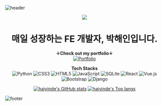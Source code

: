 ![header](https://capsule-render.vercel.app/api?type=waving&color=gradient&section=header&customColorList=17)
<div align="center">
  <a href="https://hits.seeyoufarm.com"><img src="https://hits.seeyoufarm.com/api/count/incr/badge.svg?url=https%3A%2F%2Fgithub.com%2Fhaiyinde&count_bg=%234CB050&title_bg=%23000000&icon=&icon_color=%23E7E7E7&title=hits&edge_flat=false"/></a>
  <h1> 매일 성장하는 FE 개발자, 박해인입니다. </h1>
  <strong>↓Check out my portfolio↓</strong><br/>
  <a href="https://www.notion.so/haeinpark/FE-3c9e87d32e154517a6f675390796920f" target="_blank"><img  alt="Portfolio" src="https://img.shields.io/badge/portfolio-4CB050?style=for-the-badge&logo=Gumtree&logoColor=white"/></a>

  <strong>Tech Stacks</strong><br/>
  <img alt="Python" src="https://img.shields.io/badge/Python-3766AB?style=flat-square&logo=Python&logoColor=white"/>
  <img alt="CSS3" src="https://img.shields.io/badge/CSS3-%231572B6.svg?style=flat-square&logo=css3&logoColor=white"/>
  <img alt="HTML5" src="https://img.shields.io/badge/HTML5-%23E34F26.svg?style=flat-square&logo=html5&logoColor=white"/>
  <img alt="JavaScript" src="https://img.shields.io/badge/Javascript-ffb13b?style=flat-square&logo=javascript&logoColor=white"/>
  <img alt="SQLite" src ="https://img.shields.io/badge/sqlite-%2307405e.svg?style=flat-square&logo=sqlite&logoColor=white"/>
  <img alt="React" src="https://img.shields.io/badge/React-61DAFB?style=flat-square&logo=react&logoColor=black">
  <img alt="Vue.js" src="https://img.shields.io/badge/Vue.js-4FC08D?style=flat-square&logo=vue.js&logoColor=white">
  <img alt="Bootstrap" src="https://img.shields.io/badge/Bootstrap-%23563D7C.svg?style=flat-square&logo=bootstrap&logoColor=white"/>
  <img alt="Django" src="https://img.shields.io/badge/Django-%23092E20.svg?style=flat-square&logo=django&logoColor=white"/>

  [![haiyinde's GitHub stats](https://github-readme-stats.vercel.app/api?username=haiyinde&count_private=true&show_icons=true&theme=vue)](https://github.com/anuraghazra/github-readme-stats)
  [![haiyinde's Top langs](https://github-readme-stats.vercel.app/api/top-langs/?username=haiyinde&layout=compact&hide=java)](https://github.com/anuraghazra/github-readme-stats)

</div>

![footer](https://capsule-render.vercel.app/api?type=waving&color=gradient&section=footer&customColorList=17)
